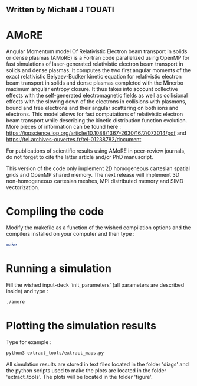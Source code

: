 ## Written by Michaël J TOUATI

# AMoRE

Angular Momentum model Of Relativistic Electron beam transport in solids or dense plasmas (AMoRE) is a Fortran code parallelized using OpenMP for fast simulations of laser-generated relativistic electron beam transport in solids and dense plasmas. It computes the two first angular moments of the exact relativistic Belyaev-Budker kinetic equation for relativistic electron beam transport in solids and dense plasmas completed with the Minerbo maximum angular entropy closure. It thus takes into account collective effects with the self-generated electromagnetic fields as well as collisional effects with the slowing down of the electrons in collisions with plasmons, bound and free electrons and their angular scattering on both ions and electrons. This model allows for fast computations of relativistic electron beam transport while describing the kinetic distribution function evolution. More pieces of information can be found here :
https://iopscience.iop.org/article/10.1088/1367-2630/16/7/073014/pdf
and 
https://tel.archives-ouvertes.fr/tel-01238782/document

For publications of scientific results using AMoRE in peer-review journals, do not forget to cite the latter article and/or PhD manuscript. 

This version of the code only implement 2D homogeneous cartesian spatial grids and OpenMP shared memory. 
The next release will implement 3D non-homogeneous cartesian meshes, MPI distributed memory and SIMD vectorization.

# Compiling the code

Modify the makefile as a function of the wished compilation options and the compilers installed on your computer and then type :
```sh
make
```

# Running a simulation

Fill the wished input-deck 'init_parameters' (all parameters are described inside) and type :
```sh
./amore
```
# Plotting the simulation results

Type for example :
```sh
python3 extract_tools/extract_maps.py
```
All simulation results are stored in text files located in the folder 'diags' and the python scripts used to make the plots are located in the folder 'extract_tools'.
The plots will be located in the folder 'figure'.
